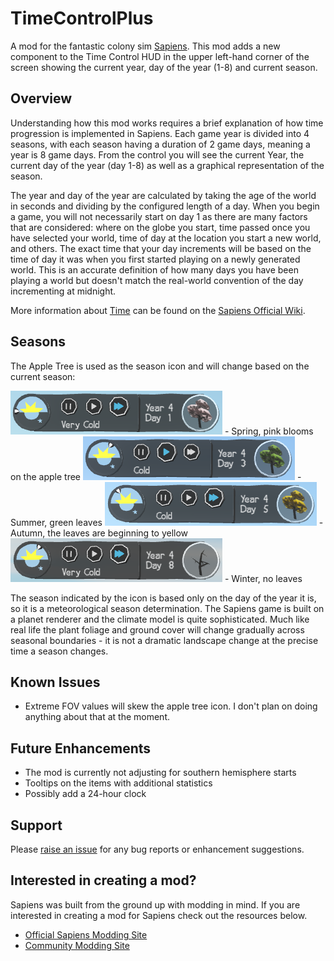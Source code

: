 # TimeControlPlus

A mod for the fantastic colony sim [Sapiens](https://store.steampowered.com/app/1060230/Sapiens/).  This mod adds a new component to the Time Control HUD in the upper left-hand corner of the screen showing the current year, day of the year (1-8) and current season.

## Overview

Understanding how this mod works requires a brief explanation of how time progression is implemented in Sapiens.  Each game year is divided into 4 seasons, with each season having a duration of 2 game days, meaning a year is 8 game days.  From the control you will see the current Year, the current day of the year (day 1-8) as well as a graphical representation of the season. 

The year and day of the year are calculated by taking the age of the world in seconds and dividing by the configured length of a day.  When you begin a game, you will not necessarily start on day 1 as there are many factors that are considered: where on the globe you start, time passed once you have selected your world, time of day at the location you start a new world, and others.  The exact time that your day increments will be based on the time of day it was when you first started playing on a newly generated world.  This is an accurate definition of how many days you have been playing a world but doesn't match the real-world convention of the day incrementing at midnight.

More information about [Time](https://wiki.playsapiens.com/index.php/Time) can be found on the [Sapiens Official Wiki](https://wiki.playsapiens.com).

## Seasons

The Apple Tree is used as the season icon and will change based on the current season:

![Spring](/assets/spring.png) - Spring, pink blooms on the apple tree
![Summer](/assets/summer.png) - Summer, green leaves
![Autumn](/assets/autumn.png) - Autumn, the leaves are beginning to yellow
![Winter](/assets/winter.png) - Winter, no leaves

The season indicated by the icon is based only on the day of the year it is, so it is a meteorological season determination.  The Sapiens game is built on a planet renderer and the climate model is quite sophisticated.  Much like real life the plant foliage and ground cover will change gradually across seasonal boundaries - it is not a dramatic landscape change at the precise time a season changes.

## Known Issues

* Extreme FOV values will skew the apple tree icon.  I don't plan on doing anything about that at the moment.

## Future Enhancements
* The mod is currently not adjusting for southern hemisphere starts
* Tooltips on the items with additional statistics
* Possibly add a 24-hour clock

## Support

Please [raise an issue](https://github.com/ChillGenXer/TimeControlPlus/issues) for any bug reports or enhancement suggestions.

## Interested in creating a mod?

Sapiens was built from the ground up with modding in mind.  If you are interested in creating a mod for Sapiens check out the resources below.

* [Official Sapiens Modding Site](https://github.com/Majic-Jungle/sapiens-mod-creation)
* [Community Modding Site](https://wiki.sapiens.dev/)
